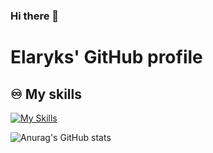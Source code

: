 ### Hi there 👋

# Elaryks' GitHub profile

## ♾️ My skills

[![My Skills](https://skillicons.dev/icons?i=html,css,sass,js,ts,md,php,nodejs,react,vue,nuxtjs,nextjs&perline=5)](https://skillicons.dev)

![Anurag's GitHub stats](https://github-readme-stats.vercel.app/api?username=Elaryks&show_icons=true&theme=radical)

<!--
**Elaryks/Elaryks** is a ✨ _special_ ✨ repository because its `README.md` (this file) appears on your GitHub profile.

Here are some ideas to get you started:

- 🔭 I’m currently working on ...
- 🌱 I’m currently learning ...
- 👯 I’m looking to collaborate on ...
- 🤔 I’m looking for help with ...
- 💬 Ask me about ...
- 📫 How to reach me: ...
- 😄 Pronouns: ...
- ⚡ Fun fact: ...
-->
